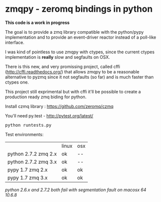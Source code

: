zmqpy - zeromq bindings in python
============================================

**This code is a work in progress**

The goal is to provide a zmq library compatible with the python/pypy implementation and to provide an event-driver reactor instead of a poll-like interface.

I was kind of pointless to use zmqpy with ctypes, since the current ctypes implementation is **really** slow and segfaults on OSX.

There is this new, and very promissing project, called cffi (http://cffi.readthedocs.org/) that allows zmqpy to be
a reasonable alternative to pyzmq since it not segfaults (so far) and is much faster than ctypes one.

This project still exprimental but with cffi it'll be possible to create a production ready zmq biding for python.

Install czmq library : https://github.com/zeromq/czmq

You'll need py.test - http://pytest.org/latest/

<pre>
python runtests.py
</pre>

Test environments:

<table>
  <th>
    <td>linux</td>
    <td>osx</td>
  </th>
  <tr>
    <td>python 2.7.2 zmq 2.x</td>
    <td>ok</td>
    <td>--</td>
  </tr>
  <tr>
    <td>python 2.7.2 zmq 3.x</td>
    <td>ok</td>
    <td>--</td>
  </tr>
  <tr>
    <td>pypy 1.7 zmq 2.x</td>
    <td>ok</td>
    <td>ok</td>
  </tr>
  <tr>
    <td>pypy 1.7 zmq 3.x</td>
    <td>ok</td>
    <td>ok</td>
  </tr>
</table>

*python 2.6.x and 2.7.2 both fail with segmentation fault on macosx 64 10.6.8*
